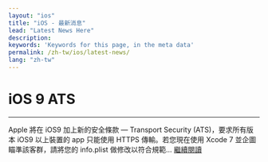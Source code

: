 ```yaml
---
layout: "ios"
title: "iOS - 最新消息"
lead: "Latest News Here"
description:
keywords: 'Keywords for this page, in the meta data'
permalink: /zh-tw/ios/latest-news/
lang: "zh-tw"
---
```

<!-- # iOS 10 ATS
---
從 2017 年 1 月開始， Apple 要求所有要提交到 App Store 的應用程式都必須開啟 App Transport Security (ATS)，此設定會要求 iOS9 以上裝置的 app 只能使用 HTTPS 傳輸。以下的設定可開啟 `iOS 10` 中的 ATS... [繼續閱讀][2] -->


# iOS 9 ATS
---
Apple 將在 iOS9 加上新的安全條款 — Transport Security (ATS)，要求所有版本 iOS9 以上裝置的 app 只能使用 HTTPS 傳輸。若您現在使用 Xcode 7 並企圖瞄準該客群，請將您的 info.plist 做修改以符合規範... [繼續閱讀][1]



[1]: ios9ats
[2]: ios10ats
